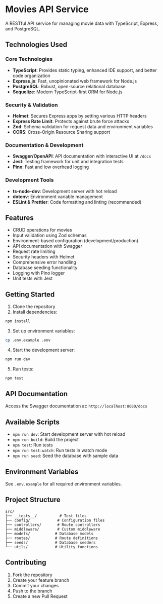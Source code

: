 # Movies API Service

A RESTful API service for managing movie data with TypeScript, Express, and PostgreSQL.

## Technologies Used

### Core Technologies

- **TypeScript**: Provides static typing, enhanced IDE support, and better code organization
- **Express.js**: Fast, unopinionated web framework for Node.js
- **PostgreSQL**: Robust, open-source relational database
- **Sequelize**: Modern TypeScript-first ORM for Node.js

### Security & Validation

- **Helmet**: Secures Express apps by setting various HTTP headers
- **Express Rate Limit**: Protects against brute force attacks
- **Zod**: Schema validation for request data and environment variables
- **CORS**: Cross-Origin Resource Sharing support

### Documentation & Development

- **Swagger/OpenAPI**: API documentation with interactive UI at `/docs`
- **Jest**: Testing framework for unit and integration tests
- **Pino**: Fast and low overhead logging

### Development Tools

- **ts-node-dev**: Development server with hot reload
- **dotenv**: Environment variable management
- **ESLint & Prettier**: Code formatting and linting (recommended)

## Features

- CRUD operations for movies
- Input validation using Zod schemas
- Environment-based configuration (development/production)
- API documentation with Swagger
- Request rate limiting
- Security headers with Helmet
- Comprehensive error handling
- Database seeding functionality
- Logging with Pino logger
- Unit tests with Jest

## Getting Started

1. Clone the repository
2. Install dependencies:

```bash
npm install
```

3. Set up environment variables:

```bash
cp .env.example .env
```

4. Start the development server:

```bash
npm run dev
```

5. Run tests:

```bash
npm test
```

## API Documentation

Access the Swagger documentation at: `http://localhost:8080/docs`

## Available Scripts

- `npm run dev`: Start development server with hot reload
- `npm run build`: Build the project
- `npm test`: Run tests
- `npm run test:watch`: Run tests in watch mode
- `npm run seed`: Seed the database with sample data

## Environment Variables

See `.env.example` for all required environment variables.

## Project Structure

```
src/
├── __tests__/          # Test files
├── config/            # Configuration files
├── controllers/       # Route controllers
├── middleware/        # Custom middleware
├── models/           # Database models
├── routes/           # Route definitions
├── seeds/            # Database seeders
└── utils/            # Utility functions
```

## Contributing

1. Fork the repository
2. Create your feature branch
3. Commit your changes
4. Push to the branch
5. Create a new Pull Request